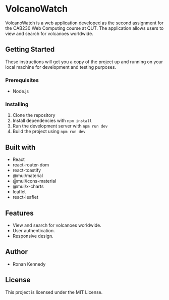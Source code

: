 # VolcanoWatch

VolcanoWatch is a web application developed as the second assignment for the CAB230 Web Computing course at QUT. The application allows users to view and search for volcanoes worldwide.

## Getting Started

These instructions will get you a copy of the project up and running on your local machine for development and testing purposes.

### Prerequisites

- Node.js

### Installing

1. Clone the repository
2. Install dependencies with `npm install`
3. Run the development server with `npm run dev`
4. Build the project using `npm run dev`

## Built with

- React
- react-router-dom
- react-toastify
- @mui/material
- @mui/icons-material
- @mui/x-charts
- leaflet
- react-leaflet

## Features

- View and search for volcanoes worldwide.
- User authentication.
- Responsive design.

## Author

- Ronan Kennedy

## License

This project is licensed under the MIT License.

